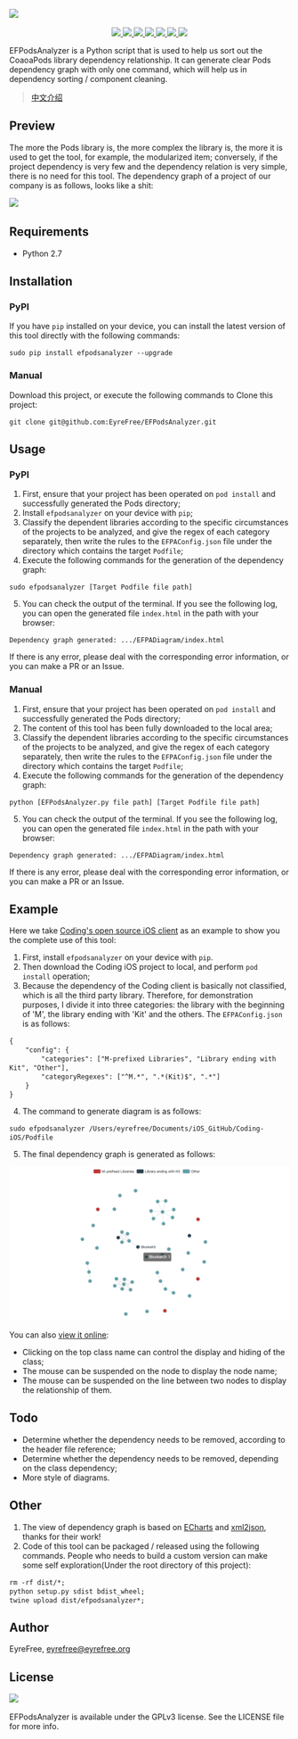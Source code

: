 ![](assets/headimage.png)

<p align="center">
    <a href="https://pypi.org/project/efpodsanalyzer/">
        <img src="https://badge.fury.io/py/efpodsanalyzer.svg">
    </a>
    <a href="https://www.python.org/">
        <img src="https://img.shields.io/badge/language-Python-2e6fa0.svg">
    </a>
    <a href="https://codebeat.co/projects/github-com-eyrefree-efpodsanalyzer-master">
        <img src="https://codebeat.co/badges/67a3cc17-24fb-4c3d-b94c-61e17eea08cc"/>
    </a>
    <a href="https://raw.githubusercontent.com/EyreFree/EFPodsAnalyzer/master/LICENSE">
        <img src="https://img.shields.io/badge/license-GPLv3-000000.svg">
    </a>
    <a href="https://twitter.com/EyreFree777">
        <img src="https://img.shields.io/badge/twitter-@EyreFree777-blue.svg?style=flat">
    </a>
    <a href="http://weibo.com/eyrefree777">
        <img src="https://img.shields.io/badge/weibo-@EyreFree-red.svg?style=flat">
    </a>
    <a href="https://raw.githubusercontent.com/EyreFree/EFQRCode/assets/icon/MadeWith%3C3.png">
        <img src="https://img.shields.io/badge/made%20with-%3C3-orange.svg">
    </a>
</p>

EFPodsAnalyzer is a Python script that is used to help us sort out the CoaoaPods library dependency relationship. It can generate clear Pods dependency graph with only one command, which will help us in dependency sorting / component cleaning.

> [中文介绍](/README_CN.md)

## Preview

The more the Pods library is, the more complex the library is, the more it is used to get the tool, for example, the modularized item; conversely, if the project dependency is very few and the dependency relation is very simple, there is no need for this tool. The dependency graph of a project of our company is as follows, looks like a shit:

![](assets/overview.png)

## Requirements

- Python 2.7

## Installation

### PyPI

If you have `pip` installed on your device, you can install the latest version of this tool directly with the following commands:

```
sudo pip install efpodsanalyzer --upgrade
```

### Manual

Download this project, or execute the following commands to Clone this project:

```
git clone git@github.com:EyreFree/EFPodsAnalyzer.git
```

## Usage

### PyPI

1. First, ensure that your project has been operated on `pod install` and successfully generated the Pods directory;
2. Install `efpodsanalyzer` on your device with `pip`;
3. Classify the dependent libraries according to the specific circumstances of the projects to be analyzed, and give the regex of each category separately, then write the rules to the `EFPAConfig.json` file under the directory which contains the target `Podfile`;
4. Execute the following commands for the generation of the dependency graph:

```
sudo efpodsanalyzer [Target Podfile file path]
```

5. You can check the output of the terminal. If you see the following log, you can open the generated file `index.html` in the path with your browser:

```
Dependency graph generated: .../EFPADiagram/index.html
```

If there is any error, please deal with the corresponding error information, or you can make a PR or an Issue.

### Manual

1. First, ensure that your project has been operated on `pod install` and successfully generated the Pods directory;
2. The content of this tool has been fully downloaded to the local area;
3. Classify the dependent libraries according to the specific circumstances of the projects to be analyzed, and give the regex of each category separately, then write the rules to the `EFPAConfig.json` file under the directory which contains the target `Podfile`;
4. Execute the following commands for the generation of the dependency graph:

```
python [EFPodsAnalyzer.py file path] [Target Podfile file path]
```

5. You can check the output of the terminal. If you see the following log, you can open the generated file `index.html` in the path with your browser:

```
Dependency graph generated: .../EFPADiagram/index.html
```

If there is any error, please deal with the corresponding error information, or you can make a PR or an Issue.

## Example

Here we take [Coding's open source iOS client](https://github.com/Coding/Coding-iOS) as an example to show you the complete use of this tool:

1. First, install `efpodsanalyzer` on your device with `pip`.
2. Then download the Coding iOS project to local, and perform `pod install` operation;
3. Because the dependency of the Coding client is basically not classified, which is all the third party library. Therefore, for demonstration purposes, I divide it into three categories: the library with the beginning of 'M', the library ending with 'Kit' and the others. The `EFPAConfig.json` is as follows:

```
{
    "config": {
        "categories": ["M-prefixed Libraries", "Library ending with Kit", "Other"],
        "categoryRegexes": ["^M.*", ".*(Kit)$", ".*"]
    }
}
```

4. The command to generate diagram is as follows:

```
sudo efpodsanalyzer /Users/eyrefree/Documents/iOS_GitHub/Coding-iOS/Podfile
```

5. The final dependency graph is generated as follows:

![](assets/example.png)

You can also [view it online](https://eyrefree.github.io/EFPodsAnalyzer/index.html):

- Clicking on the top class name can control the display and hiding of the class;
- The mouse can be suspended on the node to display the node name;
- The mouse can be suspended on the line between two nodes to display the relationship of them.

## Todo

- Determine whether the dependency needs to be removed, according to the header file reference;
- Determine whether the dependency needs to be removed, depending on the class dependency;
- More style of diagrams.

## Other

1. The view of dependency graph is based on [ECharts](https://github.com/ecomfe/echarts) and [xml2json](https://github.com/abdmob/x2js), thanks for their work!
2. Code of this tool can be packaged / released using the following commands. People who needs to build a custom version can make some self exploration(Under the root directory of this project):

 ```
rm -rf dist/*;
python setup.py sdist bdist_wheel;
twine upload dist/efpodsanalyzer*;
```

## Author

EyreFree, eyrefree@eyrefree.org

## License

![](https://www.gnu.org/graphics/gplv3-127x51.png)

EFPodsAnalyzer is available under the GPLv3 license. See the LICENSE file for more info.
